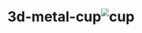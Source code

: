 # 3d-metal-cup![cup](https://github.com/azizbo50/3d-metal-cup/assets/61210415/956a75a2-0601-4dae-adb2-db7a335626cc)
